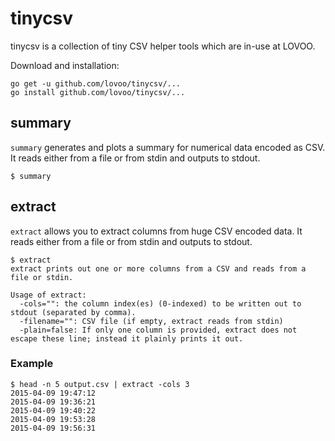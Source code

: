 # tinycsv

tinycsv is a collection of tiny CSV helper tools which are in-use at LOVOO.

Download and installation:

```
go get -u github.com/lovoo/tinycsv/...
go install github.com/lovoo/tinycsv/...
```

## summary

`summary` generates and plots a summary for numerical data encoded as CSV. It reads either from a file or from stdin and outputs to stdout.

```
$ summary

```

## extract

`extract` allows you to extract columns from huge CSV encoded data. It reads either from a file or from stdin and outputs to stdout.

```
$ extract
extract prints out one or more columns from a CSV and reads from a file or stdin.

Usage of extract:
  -cols="": the column index(es) (0-indexed) to be written out to stdout (separated by comma).
  -filename="": CSV file (if empty, extract reads from stdin)
  -plain=false: If only one column is provided, extract does not escape these line; instead it plainly prints it out.
```

### Example

```
$ head -n 5 output.csv | extract -cols 3
2015-04-09 19:47:12
2015-04-09 19:36:21
2015-04-09 19:40:22
2015-04-09 19:53:28
2015-04-09 19:56:31
```
